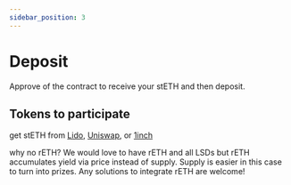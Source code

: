 ```yaml
---
sidebar_position: 3
---
```



# Deposit

Approve of the contract to receive your stETH and then deposit.

## Tokens to participate

get stETH from [Lido](https://stake.lido.fi), [Uniswap](https://app.uniswap.org), or [1inch](https://app.1inch.io)
<!-- get cbETH -->
 
why no rETH? We would love to have rETH and all LSDs but rETH accumulates yield via price instead of supply.  Supply is easier in this case to turn into prizes.  Any solutions to integrate rETH are welcome!

